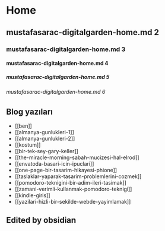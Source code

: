 # Home
## mustafasarac-digitalgarden-home.md 2
### mustafasarac-digitalgarden-home.md 3
#### mustafasarac-digitalgarden-home.md 4
##### mustafasarac-digitalgarden-home.md 5
###### mustafasarac-digitalgarden-home.md 6


## Blog yazıları
- [[ben]]
- [[almanya-gunlukleri-1]]
- [[almanya-gunlukleri-2]]
- [[kostum]]
- [[bir-tek-sey-gary-keller]]
- [[the-miracle-morning-sabah-mucizesi-hal-elrod]]
- [[envatoda-basari-icin-ipuclari]]
- [[one-page-bir-tasarim-hikayesi-phione]]
- [[taslaklar-yaparak-tasarim-problemlerini-cozmek]]
- [[pomodoro-teknigini-bir-adim-ileri-tasimak]]
- [[zamani-verimli-kullanmak-pomodoro-teknigi]]
- [[kindle-giris]]
- [[yazilari-hizli-bir-sekilde-webde-yayimlamak]]

## Edited by obsidian